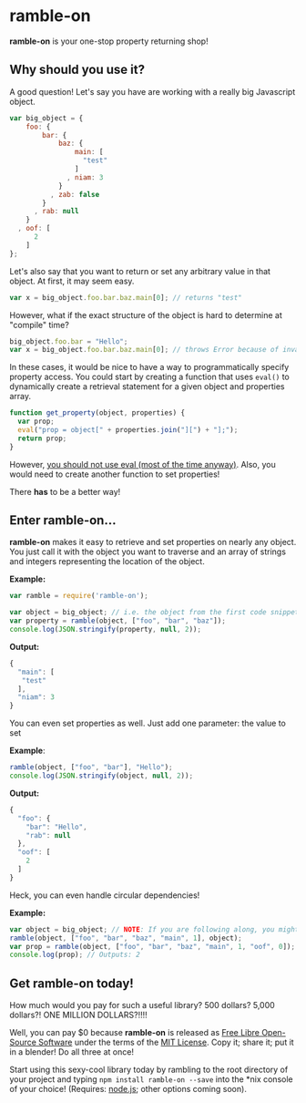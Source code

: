 ramble-on
=========

**ramble-on** is your one-stop property returning shop!

Why should you use it?
----------------------

A good question! Let's say you have are working with a really big Javascript object.

```javascript
var big_object = {
    foo: {
        bar: {
            baz: {
                main: [
                  "test"
                ]
              , niam: 3
            }
          , zab: false
        }
      , rab: null
    }
  , oof: [
      2
    ]
};
```

Let's also say that you want to return or set any arbitrary value in that object. At first, it may seem easy.

```javascript
var x = big_object.foo.bar.baz.main[0]; // returns "test"
```

However, what if the exact structure of the object is hard to determine at "compile" time?

```javascript
big_object.foo.bar = "Hello";
var x = big_object.foo.bar.baz.main[0]; // throws Error because of invalid property
```

In these cases, it would be nice to have a way to programmatically specify property access. You could start by creating a function that uses `eval()` to dynamically create a retrieval statement for a given object and properties array.

```javascript
function get_property(object, properties) {
  var prop;
  eval("prop = object[" + properties.join("][") + "];");
  return prop;
}
```

However, [you should not use eval (most of the time anyway)](https://developer.mozilla.org/en-US/docs/Web/JavaScript/Reference/Global_Objects/eval#Don.27t_use_eval.21). Also, you would need to create another function to set properties!

There **has** to be a better way!

Enter ramble-on...
------------------

**ramble-on** makes it easy to retrieve and set properties on nearly any object. You just call it with the object you want to traverse and an array of strings and integers representing the location of the object.

**Example:**
```javascript
var ramble = require('ramble-on');

var object = big_object; // i.e. the object from the first code snippet
var property = ramble(object, ["foo", "bar", "baz"]);
console.log(JSON.stringify(property, null, 2));
```

**Output:**
```javascript
{
  "main": [
   "test"
  ],
  "niam": 3
}
```

You can even set properties as well. Just add one parameter: the value to set

**Example**:
```javascript
ramble(object, ["foo", "bar"], "Hello");
console.log(JSON.stringify(object, null, 2));
```

**Output:**
```javascript
{
  "foo": {
    "bar": "Hello",
    "rab": null
  },
  "oof": [
    2
  ]
}
```

Heck, you can even handle circular dependencies!

**Example:**
```javascript
var object = big_object; // NOTE: If you are following along, you might want to reset big_object.
ramble(object, ["foo", "bar", "baz", "main", 1], object);
var prop = ramble(object, ["foo", "bar", "baz", "main", 1, "oof", 0]);
console.log(prop); // Outputs: 2
```

Get ramble-on today!
--------------------

How much would you pay for such a useful library? 500 dollars? 5,000 dollars?! ONE MILLION DOLLARS?!!!!

Well, you can pay $0 because **ramble-on** is released as [Free Libre Open-Source Software](https://www.gnu.org/philosophy/free-sw.html) under the terms of the [MIT License](http://opensource.org/licenses/MIT). Copy it; share it; put it in a blender! Do all three at once!

Start using this sexy-cool library today by rambling to the root directory of your project and typing `npm install ramble-on --save` into the *nix console of your choice! (Requires: [node.js](http://nodejs.org/); other options coming soon).
